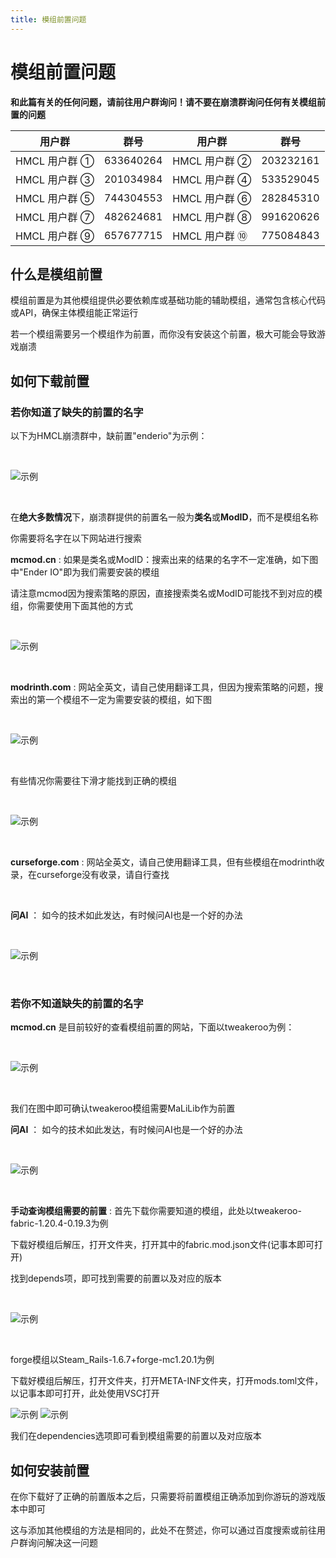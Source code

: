 ```yaml
---
title: 模组前置问题
---
```


# 模组前置问题

**和此篇有关的任何问题，请前往用户群询问！请不要在崩溃群询问任何有关模组前置的问题**

| 用户群       | 群号       | 用户群       | 群号       |
| ------------ | ---------- | ------------ | ---------- |
| HMCL 用户群 ① | 633640264  | HMCL 用户群 ② | 203232161  |
| HMCL 用户群 ③ | 201034984  | HMCL 用户群 ④ | 533529045  |
| HMCL 用户群 ⑤ | 744304553  | HMCL 用户群 ⑥ | 282845310  |
| HMCL 用户群 ⑦ | 482624681  | HMCL 用户群 ⑧ | 991620626  |
| HMCL 用户群 ⑨ | 657677715  | HMCL 用户群 ⑩ | 775084843  |

## 什么是模组前置

模组前置是为其他模组提供必要依赖库或基础功能的辅助模组，通常包含核心代码或API，确保主体模组能正常运行

若一个模组需要另一个模组作为前置，而你没有安装这个前置，极大可能会导致游戏崩溃

## 如何下载前置

### 若你知道了缺失的前置的名字

以下为HMCL崩溃群中，缺前置"enderio"为示例：

<br>

![示例](mod1/1.png)

<br>

在**绝大多数情况**下，崩溃群提供的前置名一般为**类名**或**ModID**，而不是模组名称

你需要将名字在以下网站进行搜索

**mcmod.cn** : 如果是类名或ModID：搜索出来的结果的名字不一定准确，如下图中"Ender IO"即为我们需要安装的模组

请注意mcmod因为搜索策略的原因，直接搜索类名或ModID可能找不到对应的模组，你需要使用下面其他的方式

<br>

![示例](mod1/2.png)

<br>

**modrinth.com** : 网站全英文，请自己使用翻译工具，但因为搜索策略的问题，搜索出的第一个模组不一定为需要安装的模组，如下图

<br>

![示例](mod1/3.png)

<br>

有些情况你需要往下滑才能找到正确的模组

<br>

![示例](mod1/4.png)

<br>

**curseforge.com** : 网站全英文，请自己使用翻译工具，但有些模组在modrinth收录，在curseforge没有收录，请自行查找

<br>

**问AI** ： 如今的技术如此发达，有时候问AI也是一个好的办法

<br>

![示例](mod1/5.png)

<br>

### 若你不知道缺失的前置的名字

**mcmod.cn** 是目前较好的查看模组前置的网站，下面以tweakeroo为例：

<br>

![示例](mod1/6.png)

<br>

我们在图中即可确认tweakeroo模组需要MaLiLib作为前置

**问AI** ： 如今的技术如此发达，有时候问AI也是一个好的办法

<br>

![示例](mod1/7.png)

<br>

**手动查询模组需要的前置** : 首先下载你需要知道的模组，此处以tweakeroo-fabric-1.20.4-0.19.3为例

下载好模组后解压，打开文件夹，打开其中的fabric.mod.json文件(记事本即可打开)

找到depends项，即可找到需要的前置以及对应的版本

<br>

![示例](mod1/8.png)

<br>

forge模组以Steam_Rails-1.6.7+forge-mc1.20.1为例

下载好模组后解压，打开文件夹，打开META-INF文件夹，打开mods.toml文件，以记事本即可打开，此处使用VSC打开

![示例](mod1/9.png)
![示例](mod1/10.png)

我们在dependencies选项即可看到模组需要的前置以及对应版本

## 如何安装前置

在你下载好了正确的前置版本之后，只需要将前置模组正确添加到你游玩的游戏版本中即可

这与添加其他模组的方法是相同的，此处不在赘述，你可以通过百度搜索或前往用户群询问解决这一问题